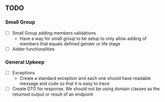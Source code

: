 ## TODO

### Small Group
- [ ] Small Group adding members validations
  - Have a way for small group to be setup to only allow adding of members that equals defined gender or life stage
- [ ] Adder functionalities

### General Upkeep
- [ ] Exceptions
  - Create a standard exception and each one should have readable message and code so that it is easy to trace
- [ ] Create DTO for response. We should not be using domain classes as the returned output or result of an endpoint